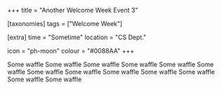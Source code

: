 +++
title = "Another Welcome Week Event 3"

[taxonomies]
tags = ["Welcome Week"]

[extra]
time = "Sometime"
location = "CS Dept."

icon = "ph-moon"
colour = "#0088AA"
+++

Some waffle Some waffle Some waffle Some waffle Some waffle Some waffle Some waffle Some waffle Some waffle Some waffle Some waffle Some waffle Some waffle 
